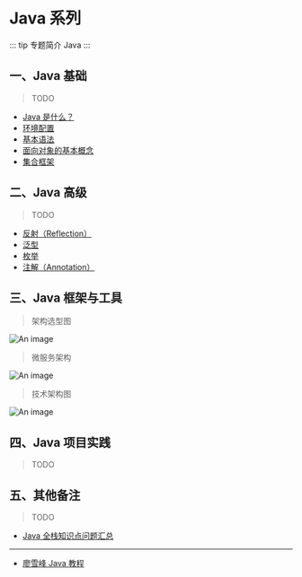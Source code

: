 # Java 系列

::: tip 专题简介
Java
:::

## 一、Java 基础

> TODO

- [Java 是什么？](./base/1_about-java.md)
- [环境配置](./base/2_env.md)
- [基本语法](./base/3_basic-grammar.md)
- [面向对象的基本概念](./base/4_oop.md)
- [集合框架](./base/5_collection-framework.md)

## 二、Java 高级

> TODO

- [反射（Reflection）](./high/1_reflection.md)
- [泛型](./high/2_generic.md)
- [枚举](./high/3_enum.md)
- [注解（Annotation）](./high/4_Annotation.md)

## 三、Java 框架与工具

> 架构选型图

![An image](/images/java/java-9.webp)

> 微服务架构

![An image](/images/java/java-10.webp)

> 技术架构图

![An image](/images/java/java-11.webp)

## 四、Java 项目实践

> TODO

## 五、其他备注

> TODO

- [Java 全栈知识点问题汇总](https://pdai.tech/md/interview/x-interview.html)

---

- [廖雪峰 Java 教程](https://www.liaoxuefeng.com/wiki/1252599548343744)
